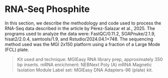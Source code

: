 # RNA-Seq Phosphite
In this section, we describe the methodology and code used to process the RNA-Seq data described in the article by Pérez-Salazar et al., 2025.
The programs used to analyze the data were: 
FastQC/0.11.2, 
SOAPnuke/2.1.9, 
hisat2/2.0.4, 
samtools/1.9, and 
Rstudio/2024.04.1+748.
The sequencing method used was the MGI 2x150 platform using a fraction of a Large Mode (FCL) plate.
> Kit used and technique:
MGIEasy RNA library prep, approximately 350 bp inserts.
mRNA enrichment: NEBNext Poly (A) mRNA Magnetic Isolation Module
Label set: MGIEasy DNA Adapters-96 (plate) kit.
